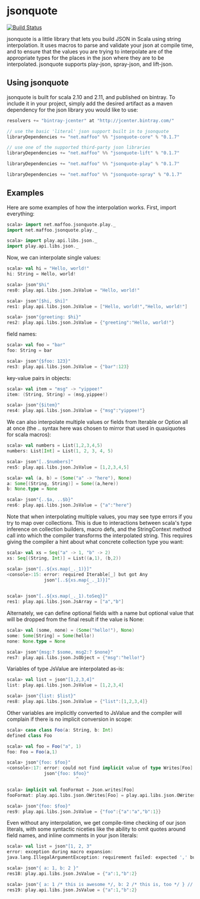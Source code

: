 jsonquote
=========

[![Build Status](https://secure.travis-ci.org/maffoo/jsonquote.png)](http://travis-ci.org/maffoo/jsonquote)


jsonquote is a little library that lets you build JSON in Scala using string interpolation.
It uses macros to parse and validate your json at compile time, and to ensure that the values
you are trying to interpolate are of the appropriate types for the places in the json where
they are to be interpolated. jsonquote supports play-json, spray-json, and lift-json.


Using jsonquote
---------------

jsonquote is built for scala 2.10 and 2.11, and published on bintray. To include it in your
project, simply add the desired artifact as a maven dependency for the json library you would
like to use:
```scala
resolvers += "bintray-jcenter" at "http://jcenter.bintray.com/"

// use the basic 'literal' json support built in to jsonquote
libraryDependencies += "net.maffoo" %% "jsonquote-core" % "0.1.7"

// use one of the supported third-party json libraries
libraryDependencies += "net.maffoo" %% "jsonquote-lift" % "0.1.7"

libraryDependencies += "net.maffoo" %% "jsonquote-play" % "0.1.7"

libraryDependencies += "net.maffoo" %% "jsonquote-spray" % "0.1.7"

```


Examples
--------

Here are some examples of how the interpolation works. First, import everything:
```scala
scala> import net.maffoo.jsonquote.play._
import net.maffoo.jsonquote.play._

scala> import play.api.libs.json._
import play.api.libs.json._
```

Now, we can interpolate single values:
```scala
scala> val hi = "Hello, world!"
hi: String = Hello, world!

scala> json"$hi"
res0: play.api.libs.json.JsValue = "Hello, world!"

scala> json"[$hi, $hi]"
res1: play.api.libs.json.JsValue = ["Hello, world!","Hello, world!"]

scala> json"{greeting: $hi}"
res2: play.api.libs.json.JsValue = {"greeting":"Hello, world!"}
```

field names:
```scala
scala> val foo = "bar"
foo: String = bar

scala> json"{$foo: 123}"
res3: play.api.libs.json.JsValue = {"bar":123}
```

key-value pairs in objects:
```scala
scala> val item = "msg" -> "yippee!"
item: (String, String) = (msg,yippee!)

scala> json"{$item}"
res4: play.api.libs.json.JsValue = {"msg":"yippee!"}
```

We can also interpolate multiple values or fields from Iterable or Option all at once
(the .. syntax here was chosen to mirror that used in quasiquotes for scala macros):
```scala
scala> val numbers = List(1,2,3,4,5)
numbers: List[Int] = List(1, 2, 3, 4, 5)

scala> json"[..$numbers]"
res5: play.api.libs.json.JsValue = [1,2,3,4,5]

scala> val (a, b) = (Some("a" -> "here"), None)
a: Some[(String, String)] = Some((a,here))
b: None.type = None

scala> json"{..$a, ..$b}"
res6: play.api.libs.json.JsValue = {"a":"here"}
```

Note that when interpolating multiple values, you may see type errors if you try to
map over collections. This is due to interactions between scala's type inference
on collection builders, macro defs, and the StringContext method call into which
the compiler transforms the interpolated string. This requires giving the compiler
a hint about what concrete collection type you want:
```scala
scala> val xs = Seq("a" -> 1, "b" -> 2)
xs: Seq[(String, Int)] = List((a,1), (b,2))

scala> json"[..${xs.map(_._1)}]"
<console>:15: error: required Iterable[_] but got Any
              json"[..${xs.map(_._1)}]"
                              ^

scala> json"[..${xs.map(_._1).toSeq}]"
res1: play.api.libs.json.JsArray = ["a","b"]
```


Alternately, we can define optional fields with a name but optional value that
will be dropped from the final result if the value is None:
```scala
scala> val (some, none) = (Some("hello!"), None)
some: Some[String] = Some(hello!)
none: None.type = None

scala> json"{msg:? $some, msg2:? $none}"
res7: play.api.libs.json.JsObject = {"msg":"hello!"}
```

Variables of type JsValue are interpolated as-is:
```scala
scala> val list = json"[1,2,3,4]"
list: play.api.libs.json.JsValue = [1,2,3,4]

scala> json"{list: $list}"
res8: play.api.libs.json.JsValue = {"list":[1,2,3,4]}
```

Other variables are implicitly converted to JsValue and the compiler
will complain if there is no implicit conversion in scope:
```scala
scala> case class Foo(a: String, b: Int)
defined class Foo

scala> val foo = Foo("a", 1)
foo: Foo = Foo(a,1)

scala> json"{foo: $foo}"
<console>:17: error: could not find implicit value of type Writes[Foo]
              json"{foo: $foo}"
                          ^

scala> implicit val fooFormat = Json.writes[Foo]
fooFormat: play.api.libs.json.OWrites[Foo] = play.api.libs.json.OWrites$$anon$2@2f2b6ef9

scala> json"{foo: $foo}"
res9: play.api.libs.json.JsValue = {"foo":{"a":"a","b":1}}
```

Even without any interpolation, we get compile-time checking of our json literals, with
some syntactic niceties like the ability to omit quotes around field names, and inline
comments in your json literals:
```scala
scala> val list = json"[1, 2, 3"
error: exception during macro expansion: 
java.lang.IllegalArgumentException: requirement failed: expected ',' but got EOF

scala> json"{ a: 1, b: 2 }"
res18: play.api.libs.json.JsValue = {"a":1,"b":2}

scala> json"{ a: 1 /* this is awesome */, b: 2 /* this is, too */ } // that was great"
res19: play.api.libs.json.JsValue = {"a":1,"b":2}
```
